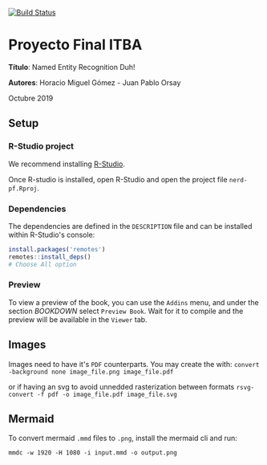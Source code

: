 [![Build Status](https://travis-ci.org/qcho/nerd-pf.svg?branch=master)](https://travis-ci.org/qcho/nerd-pf)

# Proyecto Final **ITBA**

**Título**: Named Entity Recognition Duh!

**Autores**: Horacio Miguel Gómez - Juan Pablo Orsay

Octubre 2019

## Setup

### R-Studio project
We recommend installing [R-Studio](https://rstudio.com/).

Once R-studio is installed, open R-Studio and open the project file `nerd-pf.Rproj`.

### Dependencies

The dependencies are defined in the `DESCRIPTION` file and can be installed within R-Studio's console:

```r
install.packages('remotes')
remotes::install_deps()
# Choose All option 
```

### Preview

To view a preview of the book, you can use the `Addins` menu, and under the section _BOOKDOWN_ select `Preview Book`.
Wait for it to compile and the preview will be available in the `Viewer` tab.

## Images
Images need to have it's `PDF` counterparts. You may create the with:
`convert -background none image_file.png image_file.pdf`

or if having an svg to avoid unnedded rasterization between formats
`rsvg-convert -f pdf -o image_file.pdf image_file.svg`

## Mermaid

To convert mermaid `.mmd` files to `.png`, install the mermaid cli and run:
```
mmdc -w 1920 -H 1080 -i input.mmd -o output.png
```
